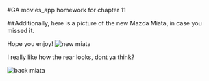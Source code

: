 #GA movies_app homework for chapter 11

##Additionally, here is a picture of the new Mazda Miata, in case you missed it.

Hope you enjoy!
![new miata](http://i.kinja-img.com/gawker-media/image/upload/s--S5Nd-miZ--/c_fit,fl_progressive,q_80,w_636/kt0pz5mxqyvncsdibqhz.jpg)

I really like how the rear looks, dont ya think?

![back miata](http://i.kinja-img.com/gawker-media/image/upload/s--oQaoVAI0--/c_fit,fl_progressive,q_80,w_636/uk4dzz4o4tx2hs8eyluo.jpg)
